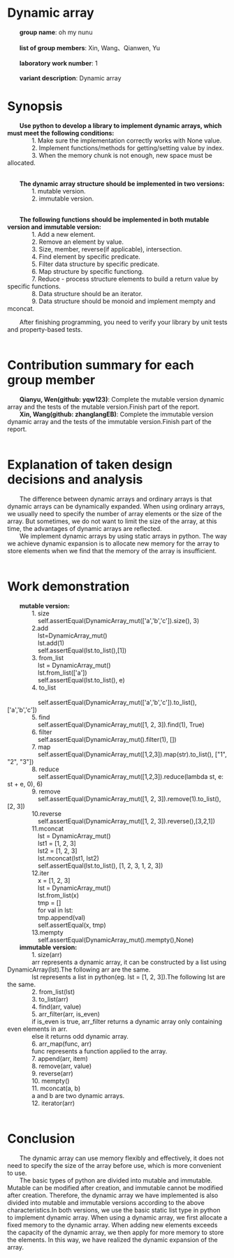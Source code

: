 # Dynamic array
   &emsp;&emsp;**group name**: oh my nunu <br/>    
   &emsp;&emsp;**list of group members**: Xin, Wang、Qianwen, Yu <br/>    
   &emsp;&emsp;**laboratory work number**: 1 <br/>  
   &emsp;&emsp;**variant description**: Dynamic array <br/>  
# Synopsis
   &emsp;&emsp;**Use python to develop a library to implement dynamic arrays, which must meet the following conditions:**<br/> 
    &emsp;&emsp;&emsp;&emsp;1. Make sure the implementation correctly works with None value.<br/> 
    &emsp;&emsp;&emsp;&emsp;2. Implement functions/methods for getting/setting value by index.<br/> 
    &emsp;&emsp;&emsp;&emsp;3. When the memory chunk is not enough, new space must be allocated.<br/> <br/> 
  
   &emsp;&emsp;**The dynamic array structure should be implemented in two versions:**<br/> 
    &emsp;&emsp;&emsp;&emsp;1. mutable version.<br/> 
    &emsp;&emsp;&emsp;&emsp;2. immutable version.<br/> <br/> 
  
   &emsp;&emsp;**The following functions should be implemented in both mutable version and immutable version:**<br/> 
    &emsp;&emsp;&emsp;&emsp;1. Add a new element.<br/> 
    &emsp;&emsp;&emsp;&emsp;2. Remove an element by value.<br/> 
    &emsp;&emsp;&emsp;&emsp;3. Size, member, reverse(if applicable), intersection.<br/> 
    &emsp;&emsp;&emsp;&emsp;4. Find element by specific predicate.<br/> 
    &emsp;&emsp;&emsp;&emsp;5. Filter data structure by specific predicate.<br/> 
    &emsp;&emsp;&emsp;&emsp;6. Map structure by specific functiong.<br/> 
    &emsp;&emsp;&emsp;&emsp;7. Reduce - process structure elements to build a return value by specific functions.<br/> 
    &emsp;&emsp;&emsp;&emsp;8. Data structure should be an iterator.<br/> 
    &emsp;&emsp;&emsp;&emsp;9. Data structure should be monoid and implement mempty and mconcat.<br/> 
  
  &emsp;&emsp;After finishing programming, you need to verify your library by unit tests and property-based tests.<br/> <br/> 
  
# Contribution summary for each group member
   &emsp;&emsp;**Qianyu, Wen(github: yqw123)**: Complete the mutable version dynamic array and the tests of the mutable version.Finish part of the report.<br/> 
   &emsp;&emsp;**Xin, Wang(github: zhanglangEB)**: Complete the immutable version dynamic array and the tests of the immutable version.Finish part of the report.<br/> <br/> 

# Explanation of taken design decisions and analysis
   &emsp;&emsp;The difference between dynamic arrays and ordinary arrays is that dynamic arrays can be dynamically expanded. When using ordinary arrays, we usually need to specify the number of array elements or the size of the array. But sometimes, we do not want to limit the size of the array, at this time, the advantages of dynamic arrays are reflected.<br/> 
   &emsp;&emsp;We implement dynamic arrays by using static arrays in python. The way we achieve dynamic expansion is to allocate new memory for the array to store elements when we find that the memory of the array is insufficient.<br/> <br/> 

# Work demonstration
   &emsp;&emsp;**mutable version:**<br/> 
   &emsp;&emsp;&emsp;&emsp;1. size  
   &emsp;&emsp;&emsp;&emsp;&emsp;self.assertEqual(DynamicArray_mut(['a','b','c']).size(), 3)<br/> 
   &emsp;&emsp;&emsp;&emsp;2.add<br/>
   &emsp;&emsp;&emsp;&emsp;&emsp;lst=DynamicArray_mut()<br/> 
   &emsp;&emsp;&emsp;&emsp;&emsp;lst.add(1)<br/> 
   &emsp;&emsp;&emsp;&emsp;&emsp;self.assertEqual(lst.to_list(),[1])<br/> 
   &emsp;&emsp;&emsp;&emsp;3. from_list<br/> 
	&emsp;&emsp;&emsp;&emsp;&emsp;lst = DynamicArray_mut()<br/>
   &emsp;&emsp;&emsp;&emsp;&emsp;lst.from_list(['a'])<br/>
   &emsp;&emsp;&emsp;&emsp;&emsp;self.assertEqual(lst.to_list(), e)<br/>
   &emsp;&emsp;&emsp;&emsp;4. to_list<br/> 	
   &emsp;&emsp;&emsp;&emsp;&emsp;self.assertEqual(DynamicArray_mut(['a','b','c']).to_list(), ['a','b','c'])<br/>
   &emsp;&emsp;&emsp;&emsp;5. find<br/> 
	&emsp;&emsp;&emsp;&emsp;&emsp;self.assertEqual(DynamicArray_mut([1, 2, 3]).find(1), True)<br/>
   &emsp;&emsp;&emsp;&emsp;6. filter<br/>
   &emsp;&emsp;&emsp;&emsp;&emsp;self.assertEqual(DynamicArray_mut().filter(1), [])<br/>
   &emsp;&emsp;&emsp;&emsp;7. map<br/>
   &emsp;&emsp;&emsp;&emsp;&emsp;self.assertEqual(DynamicArray_mut([1,2,3]).map(str).to_list(), ["1", "2", "3"])<br/>
   &emsp;&emsp;&emsp;&emsp;8. reduce<br/>
   &emsp;&emsp;&emsp;&emsp;&emsp;self.assertEqual(DynamicArray_mut([1,2,3]).reduce(lambda st, e: st + e, 0), 6)<br/>
   &emsp;&emsp;&emsp;&emsp;9. remove<br/>
   &emsp;&emsp;&emsp;&emsp;&emsp;self.assertEqual(DynamicArray_mut([1, 2, 3]).remove(1).to_list(), [2, 3])<br/>
   &emsp;&emsp;&emsp;&emsp;10.reverse<br/>
   &emsp;&emsp;&emsp;&emsp;&emsp;self.assertEqual(DynamicArray_mut([1, 2, 3]).reverse(),[3,2,1])<br/>
   &emsp;&emsp;&emsp;&emsp;11.mconcat<br/>
   &emsp;&emsp;&emsp;&emsp;&emsp;lst = DynamicArray_mut()<br/>
   &emsp;&emsp;&emsp;&emsp;&emsp;lst1 = [1, 2, 3]<br/>
   &emsp;&emsp;&emsp;&emsp;&emsp;lst2 = [1, 2, 3]<br/>
   &emsp;&emsp;&emsp;&emsp;&emsp;lst.mconcat(lst1, lst2)<br/>
   &emsp;&emsp;&emsp;&emsp;&emsp;self.assertEqual(lst.to_list(), [1, 2, 3, 1, 2, 3])<br/>
   &emsp;&emsp;&emsp;&emsp;12.iter<br/>
   &emsp;&emsp;&emsp;&emsp;&emsp;x = [1, 2, 3]<br/>
   &emsp;&emsp;&emsp;&emsp;&emsp;lst = DynamicArray_mut()<br/>
   &emsp;&emsp;&emsp;&emsp;&emsp;lst.from_list(x)<br/>
   &emsp;&emsp;&emsp;&emsp;&emsp;tmp = []<br/>
   &emsp;&emsp;&emsp;&emsp;&emsp;for val in lst:<br/>
   &emsp;&emsp;&emsp;&emsp;&emsp;tmp.append(val) <br/> 
   &emsp;&emsp;&emsp;&emsp;&emsp;self.assertEqual(x, tmp)<br/>
   &emsp;&emsp;&emsp;&emsp;13.mempty<br/>
   &emsp;&emsp;&emsp;&emsp;&emsp;self.assertEqual(DynamicArray_mut().mempty(),None)<br/>
   &emsp;&emsp;**immutable version:**<br/> 
   &emsp;&emsp;&emsp;&emsp;1. size(arr)<br/> 
   &emsp;&emsp;&emsp;&emsp;arr represents a dynamic array, it can be constructed by a list using DynamicArray(lst).The following arr are the same.<br/> 
   &emsp;&emsp;&emsp;&emsp;lst represents a list in python(eg. lst = [1, 2, 3]).The following lst are the same.<br/> 
   &emsp;&emsp;&emsp;&emsp;2. from_list(lst)<br/> 
   &emsp;&emsp;&emsp;&emsp;3. to_list(arr)<br/> 
   &emsp;&emsp;&emsp;&emsp;4. find(arr, value)<br/> 
   &emsp;&emsp;&emsp;&emsp;5. arr_filter(arr, is_even)<br/> 
   &emsp;&emsp;&emsp;&emsp;if is_even is true, arr_filter returns a dynamic array only containing even elements in arr.<br/> 
   &emsp;&emsp;&emsp;&emsp;else it returns odd dynamic array.<br/> 
   &emsp;&emsp;&emsp;&emsp;6. arr_map(func, arr)<br/> 
   &emsp;&emsp;&emsp;&emsp;func represents a function applied to the array.<br/> 
   &emsp;&emsp;&emsp;&emsp;7. append(arr, item)<br/> 
   &emsp;&emsp;&emsp;&emsp;8. remove(arr, value)<br/> 
   &emsp;&emsp;&emsp;&emsp;9. reverse(arr)<br/> 
   &emsp;&emsp;&emsp;&emsp;10. mempty()<br/> 
   &emsp;&emsp;&emsp;&emsp;11. mconcat(a, b)<br/> 
   &emsp;&emsp;&emsp;&emsp;a and b are two dynamic arrays.<br/> 
   &emsp;&emsp;&emsp;&emsp;12. iterator(arr)<br/> <br/> 
# Conclusion
   &emsp;&emsp;The dynamic array can use memory flexibly and effectively, it does not need to specify the size of the array before use, which is more convenient to use.<br/> 
   &emsp;&emsp;The basic types of python are divided into mutable and immutable. Mutable can be modified after creation, and immutable cannot be modified after creation. Therefore, the dynamic array we have implemented is also divided into mutable and immutable versions according to the above characteristics.In both versions, we use the basic static list type in python to implement dynamic array. When using a dynamic array, we first allocate a fixed memory to the dynamic array. When adding new elements exceeds the capacity of the dynamic array, we then apply for more memory to store the elements. In this way, we have realized the dynamic expansion of the array.
